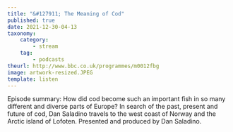 ```yaml
---
title: "&#127911; The Meaning of Cod"
published: true
date: 2021-12-30-04-13
taxonomy:
    category:
        - stream
    tag:
        - podcasts
theurl: http://www.bbc.co.uk/programmes/m0012fbg
image: artwork-resized.JPEG
template: listen
---
```


Episode summary: How did cod become such an important fish in so many different and diverse parts of Europe? In search of the past, present and future of cod, Dan Saladino travels to the west coast of Norway and the Arctic island of Lofoten. Presented and produced by Dan Saladino.
